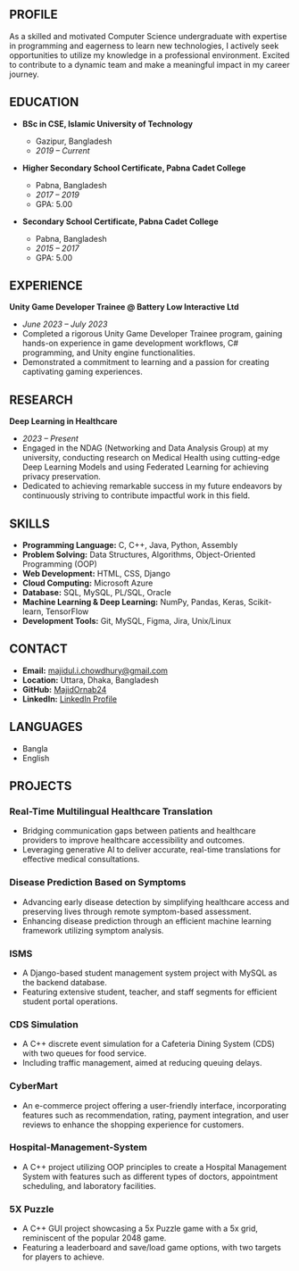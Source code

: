 

## PROFILE
As a skilled and motivated Computer Science undergraduate with expertise in programming and eagerness to learn new technologies, I actively seek opportunities to utilize my knowledge in a professional environment. Excited to contribute to a dynamic team and make a meaningful impact in my career journey.

## EDUCATION
- **BSc in CSE, Islamic University of Technology**
  - Gazipur, Bangladesh
  - _2019 – Current_

- **Higher Secondary School Certificate, Pabna Cadet College**
  - Pabna, Bangladesh
  - _2017 – 2019_
  - GPA: 5.00
- **Secondary School Certificate, Pabna Cadet College**
  - Pabna, Bangladesh
  - _2015 – 2017_
  - GPA: 5.00

## EXPERIENCE
**Unity Game Developer Trainee @ Battery Low Interactive Ltd**
- _June 2023 – July 2023_
- Completed a rigorous Unity Game Developer Trainee program, gaining hands-on experience in game development workflows, C# programming, and Unity engine functionalities.
- Demonstrated a commitment to learning and a passion for creating captivating gaming experiences.

## RESEARCH
**Deep Learning in Healthcare**
- _2023 – Present_
- Engaged in the NDAG (Networking and Data Analysis Group) at my university, conducting research on Medical Health using cutting-edge Deep Learning Models and using Federated Learning for achieving privacy preservation.
- Dedicated to achieving remarkable success in my future endeavors by continuously striving to contribute impactful work in this field.

## SKILLS
- **Programming Language:** C, C++, Java, Python, Assembly
- **Problem Solving:** Data Structures, Algorithms, Object-Oriented Programming (OOP)
- **Web Development:** HTML, CSS, Django
- **Cloud Computing:** Microsoft Azure
- **Database:** SQL, MySQL, PL/SQL, Oracle
- **Machine Learning & Deep Learning:** NumPy, Pandas, Keras, Scikit-learn, TensorFlow
- **Development Tools:** Git, MySQL, Figma, Jira, Unix/Linux

## CONTACT
- **Email:** majidul.i.chowdhury@gmail.com
- **Location:** Uttara, Dhaka, Bangladesh
- **GitHub:** [MajidOrnab24](https://github.com/MajidOrnab24)
- **LinkedIn:** [LinkedIn Profile](www.linkedin.com/in/majidul-islam-chowdhury)


## LANGUAGES
- Bangla
- English

## PROJECTS
### Real-Time Multilingual Healthcare Translation
- Bridging communication gaps between patients and healthcare providers to improve healthcare accessibility and outcomes.
- Leveraging generative AI to deliver accurate, real-time translations for effective medical consultations.

### Disease Prediction Based on Symptoms
- Advancing early disease detection by simplifying healthcare access and preserving lives through remote symptom-based assessment.
- Enhancing disease prediction through an efficient machine learning framework utilizing symptom analysis.

### ISMS
- A Django-based student management system project with MySQL as the backend database.
- Featuring extensive student, teacher, and staff segments for efficient student portal operations.

### CDS Simulation
- A C++ discrete event simulation for a Cafeteria Dining System (CDS) with two queues for food service.
- Including traffic management, aimed at reducing queuing delays.

### CyberMart
- An e-commerce project offering a user-friendly interface, incorporating features such as recommendation, rating, payment integration, and user reviews to enhance the shopping experience for customers.

### Hospital-Management-System
- A C++ project utilizing OOP principles to create a Hospital Management System with features such as different types of doctors, appointment scheduling, and laboratory facilities.

### 5X Puzzle
- A C++ GUI project showcasing a 5x Puzzle game with a 5x grid, reminiscent of the popular 2048 game.
- Featuring a leaderboard and save/load game options, with two targets for players to achieve.
